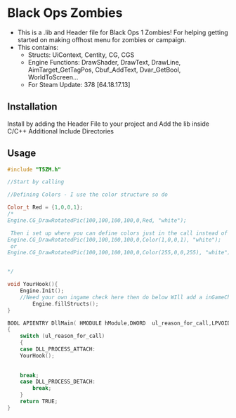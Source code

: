 # Black Ops Zombies 


* This is a .lib and Header file for Black Ops 1 Zombies! For helping getting started on making offhost menu for zombies or campaign. 
* This contains:
  * Structs: UiContext, Centity, CG, CGS
  * Engine Functions: DrawShader, DrawText, DrawLine, AimTarget_GetTagPos, Cbuf_AddText, Dvar_GetBool, WorldToScreen...
  * For Steam Update: 378 [64.18.17.13]

## Installation

Install by adding the Header File to your project and Add the lib inside C/C++ Additional Include Directories 

## Usage

```cpp
#include "T5ZM.h"

//Start by calling 

//Defining Colors - I use the color structure so do

Color_t Red = {1,0,0,1};
/*
Engine.CG_DrawRotatedPic(100,100,100,100,0,Red, "white");

 Then i set up where you can define colors just in the call instead of needing to have a section just for colors
Engine.CG_DrawRotatedPic(100,100,100,100,0,Color(1,0,0,1), "white");
 or 
Engine.CG_DrawRotatedPic(100,100,100,100,0,Color(255,0,0,255), "white");


*/

void YourHook(){
	Engine.Init();
	//Need your own ingame check here then do below WIll add a inGameCheck later
		Engine.fillStructs();
}

BOOL APIENTRY DllMain( HMODULE hModule,DWORD  ul_reason_for_call,LPVOID lpReserved)
{
    switch (ul_reason_for_call)
    {
    case DLL_PROCESS_ATTACH:
	YourHook();
   	
	 
	break;
    case DLL_PROCESS_DETACH:
        break;
    }
    return TRUE;
}

```
